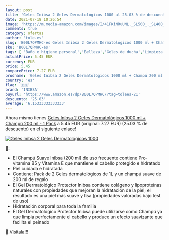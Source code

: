 ```yaml
---
layout: post
title: 'Geles Inibsa 2 Geles Dermatológicos 1000 al 25.03 % de descuento'
date: 2021-07-18 10:26:54
image: 'https://m.media-amazon.com/images/I/41FKiNRuUNL._SL500_._SL400_.jpg'
comments: true
category: ofertas
author: 'tole.es'
slug: 'B00L7QPMHC-es Geles Inibsa 2 Geles Dermatológicos 1000 ml + Champú 200...'
sku: 'B00L7QPMHC-es'
tags: [ 'Baño e higiene personal','Belleza','Geles de ducha','Limpieza personal','champú','inibsa', ]
actualPrice: 5.45 EUR
currency: EUR
price: 5.45
comparePrice: 7.27 EUR
prodname: 'Geles Inibsa 2 Geles Dermatológicos 1000 ml + Champú 200 ml - 1 Pack'
country: 'es'
flag: '🇪🇸'
brand: 'INIBSA'
buyurl: 'https://www.amazon.es/dp/B00L7QPMHC/?tag=tolees-21'
descuento: '25.03'
average: '6.15333333333333'
---
```


Ahora mismo tienes [Geles Inibsa 2 Geles Dermatológicos 1000 ml + Champú 200 ml - 1 Pack](https://www.amazon.es/dp/B00L7QPMHC/?tag=tolees-21) a 5.45 EUR (original: 7.27 EUR) (25.03 %  de descuento) en el siguiente enlace!

[![Geles Inibsa 2 Geles Dermatológicos 1000](https://m.media-amazon.com/images/I/41FKiNRuUNL._SL500_._SL400_.jpg)](https://www.amazon.es/dp/B00L7QPMHC/?tag=tolees-21)

🔎:

- El Champú Suave Inibsa (200 ml) de uso frecuente contiene Pro-vitamina B5 y Vitamina E que mantiene el cabello protegido e hidratado
- Piel cuidada e hidratada
- Contiene: Pack de 2 Geles dermatológicos de 1L y un champú suave de 200 ml de regalo
- El Gel Dermatológico Protector Inibsa contiene colágeno y lipoproteínas naturales con propiedades que mejoran la hidratación de la piel; el resultado es una piel más suave y lisa (propiedades valoradas bajo test de uso)
- Hidratación corporal para toda la familia
- El Gel Dermatológico Protector Inibsa puede utilizarse como Champú ya que limpia perfectamente el cabello y produce un efecto suavizante que facilita el peinado

[🛒 Visítala!!!](https://www.amazon.es/dp/B00L7QPMHC/?tag=tolees-21)
